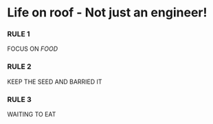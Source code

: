 # Life on roof  -   Not just an engineer!

<h3>RULE 1</h3>
<p>FOCUS ON <em>FOOD</em></p>


<h3>RULE 2</h3>
<p>KEEP THE SEED AND BARRIED IT</p>

<h3>RULE 3</h3>
<p>WAITING TO EAT</p>